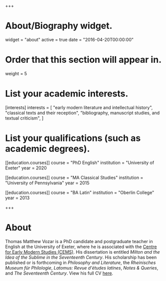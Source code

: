 +++
# About/Biography widget.
widget = "about"
active = true
date = "2016-04-20T00:00:00"

# Order that this section will appear in.
weight = 5

# List your academic interests.
[interests]
  interests = [
    "early modern literature and intellectual history",
    "classical texts and their reception",
    "bibliography, manuscript studies, and textual criticism",
  ]

# List your qualifications (such as academic degrees).
[[education.courses]]
  course = "PhD English"
  institution = "University of Exeter"
  year = 2020

[[education.courses]]
  course = "MA Classical Studies"
  institution = "University of Pennsylvania"
  year = 2015

[[education.courses]]
  course = "BA Latin"
  institution = "Oberlin College"
  year = 2013
 
+++

# About

Thomas Matthew Vozar is a PhD candidate and postgraduate teacher in English at the University of Exeter, where he is associated with the [Centre for Early Modern Studies (CEMS)](https://humanities.exeter.ac.uk/history/research/centres/earlymodern/). His dissertation is entitled *Milton and the Idea of the Sublime in the Seventeenth Century*. His scholarship has been published or is forthcoming in *Philosophy and Literature*, the *Rheinisches Museum für Philologie*, *Latomus: Revue d'études latines*, *Notes & Queries*, and *The Seventeenth Century*. View his full CV [here](pdf/CV_Vozar.pdf).
